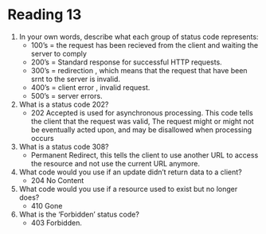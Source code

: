 # Reading 13

1. In your own words, describe what each group of status code represents:
    * 100’s = the request has been recieved from the client and waiting the server to comply
    * 200’s = Standard response for successful HTTP requests.
    * 300’s = redirection , which means that the request that have been srnt to the server is invalid.
    * 400’s = client error , invalid request.
    * 500’s = server errors.
2. What is a status code 202?
    * 202 Accepted is used for asynchronous processing. This code tells the client that the request was valid, The request might or might not be eventually acted upon, and may be disallowed when processing occurs
3. What is a status code 308?
    * Permanent Redirect, this tells the client to use another URL to access the resource and not use the current URL anymore.
4. What code would you use if an update didn’t return data to a client?
    * 204 No Content
5. What code would you use if a resource used to exist but no longer does?
    * 410 Gone
6. What is the ‘Forbidden’ status code?
    * 403 Forbidden.
